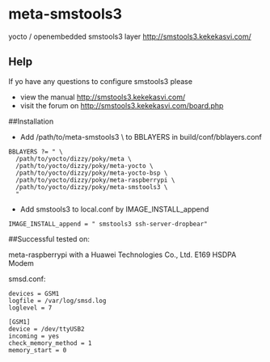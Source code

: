 # meta-smstools3
yocto / openembedded smstools3 layer
http://smstools3.kekekasvi.com/


## Help
If yo have any questions to configure smstools3 please  
* view the manual http://smstools3.kekekasvi.com/
* visit the forum on http://smstools3.kekekasvi.com/board.php
 

##Installation

* Add /path/to/meta-smstools3 \ to BBLAYERS in build/conf/bblayers.conf
```
BBLAYERS ?= " \
  /path/to/yocto/dizzy/poky/meta \
  /path/to/yocto/dizzy/poky/meta-yocto \
  /path/to/yocto/dizzy/poky/meta-yocto-bsp \
  /path/to/yocto/dizzy/poky/meta-raspberrypi \
  /path/to/yocto/dizzy/poky/meta-smstools3 \
  "
```
* Add smstools3 to local.conf by IMAGE_INSTALL_append 
```
IMAGE_INSTALL_append = " smstools3 ssh-server-dropbear"
```


##Successful tested on:

meta-raspberrypi with a Huawei Technologies Co., Ltd. E169 HSDPA Modem

smsd.conf:

```
devices = GSM1
logfile = /var/log/smsd.log
loglevel = 7

[GSM1]
device = /dev/ttyUSB2
incoming = yes
check_memory_method = 1 
memory_start = 0
```
